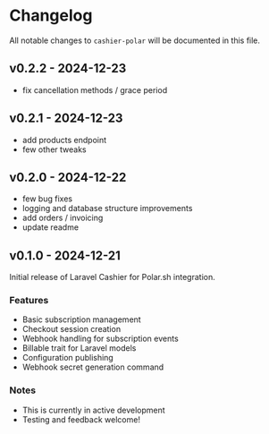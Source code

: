 # Changelog

All notable changes to `cashier-polar` will be documented in this file.

## v0.2.2 - 2024-12-23

- fix cancellation methods / grace period

## v0.2.1 - 2024-12-23

- add products endpoint
- few other tweaks

## v0.2.0 - 2024-12-22

- few bug fixes
- logging and database structure improvements
- add orders / invoicing
- update readme

## v0.1.0  - 2024-12-21

Initial release of Laravel Cashier for Polar.sh integration.

### Features

- Basic subscription management
- Checkout session creation
- Webhook handling for subscription events
- Billable trait for Laravel models
- Configuration publishing
- Webhook secret generation command

### Notes

- This is currently in active development
- Testing and feedback welcome!
